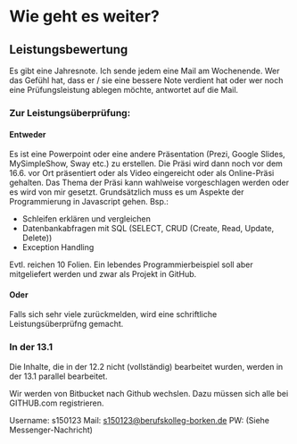 # Wie geht es weiter?

## Leistungsbewertung

Es gibt eine Jahresnote. Ich sende jedem eine Mail am Wochenende. Wer das Gefühl hat, dass er / sie eine bessere Note verdient hat oder wer noch eine Prüfungsleistung ablegen möchte, antwortet auf die Mail.

### Zur Leistungsüberprüfung:

#### Entweder
Es ist eine Powerpoint oder eine andere Präsentation (Prezi, Google Slides, MySimpleShow, Sway etc.) zu erstellen. Die Präsi wird dann noch vor dem 16.6. vor Ort präsentiert oder als Video eingereicht oder als Online-Präsi gehalten. 
Das Thema der Präsi kann wahlweise vorgeschlagen werden oder es wird von mir gesetzt. Grundsätzlich muss es um Aspekte der Programmierung in Javascript gehen. Bsp.: 
* Schleifen erklären und vergleichen
* Datenbankabfragen mit SQL (SELECT, CRUD (Create, Read, Update, Delete))
* Exception Handling

Evtl. reichen 10 Folien. Ein lebendes Programmierbeispiel soll aber mitgeliefert werden und zwar als Projekt in GitHub.

#### Oder
Falls sich sehr viele zurückmelden, wird eine schriftliche Leistungsüberprüfng gemacht.

### In der 13.1

Die Inhalte, die in der 12.2 nicht (vollständig) bearbeitet wurden, werden in der 13.1 parallel bearbeitet.

Wir werden von Bitbucket nach Github wechslen. Dazu müssen sich alle bei GITHUB.com registrieren.

Username: s150123
Mail: s150123@berufskolleg-borken.de
PW: (Siehe Messenger-Nachricht)


